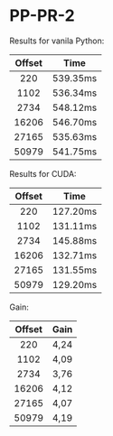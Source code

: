 # PP-PR-2

Results for vanila Python:

| Offset |   Time   |
| :----: | :------: |
|  220   | 539.35ms |
|  1102  | 536.34ms |
|  2734  | 548.12ms |
| 16206  | 546.70ms |
| 27165  | 535.63ms |
| 50979  | 541.75ms |

Results for CUDA:

| Offset |   Time   |
| :----: | :------: |
|  220   | 127.20ms |
|  1102  | 131.11ms |
|  2734  | 145.88ms |
| 16206  | 132.71ms |
| 27165  | 131.55ms |
| 50979  | 129.20ms |

Gain:

| Offset | Gain |
| :----: | :--: |
|  220   | 4,24 |
|  1102  | 4,09 |
|  2734  | 3,76 |
| 16206  | 4,12 |
| 27165  | 4,07 |
| 50979  | 4,19 |
